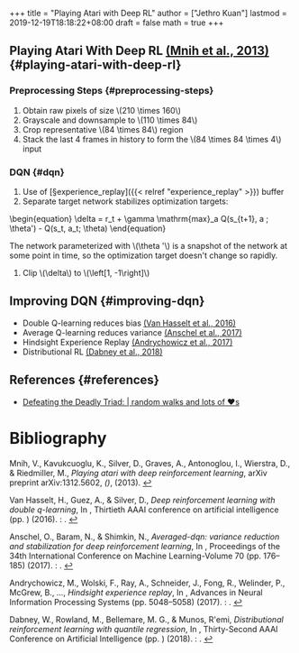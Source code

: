+++
title = "Playing Atari with Deep RL"
author = ["Jethro Kuan"]
lastmod = 2019-12-19T18:18:22+08:00
draft = false
math = true
+++

## Playing Atari With Deep RL <a id="e3433750724eb4eebeebd0d71a7608d6" href="#mnih2013playing" title="Mnih, Kavukcuoglu, Silver, Graves, Antonoglou, Wierstra \&amp; Riedmiller, Playing atari with deep reinforcement learning, {arXiv preprint arXiv:1312.5602}, v(), (2013).">(Mnih et al., 2013)</a> {#playing-atari-with-deep-rl}


### Preprocessing Steps {#preprocessing-steps}

1.  Obtain raw pixels of size \\(210 \times 160\\)
2.  Grayscale and downsample to \\(110 \times 84\\)
3.  Crop representative \\(84 \times 84\\) region
4.  Stack the last 4 frames in history to form the \\(84 \times 84 \times
       4\\) input


### DQN {#dqn}

1.  Use of [§experience\_replay]({{< relref "experience_replay" >}}) buffer
2.  Separate target network stabilizes optimization targets:

\begin{equation}
  \delta = r\_t + \gamma \mathrm{max}\_a Q(s\_{t+1}, a ; \theta') -
  Q(s\_t, a\_t; \theta)
\end{equation}

The network parameterized with \\(\theta '\\) is a snapshot of the network
at some point in time, so the optimization target doesn't change so
rapidly.

1.  Clip \\(\delta\\) to \\(\left[1, -1\right]\\)


## Improving DQN {#improving-dqn}

-   Double Q-learning reduces bias <a id="12d44fc18d38fd615bdd468a7a3a1f21" href="#van2016deep" title="Van Hasselt, Guez \&amp; Silver, Deep reinforcement learning with double q-learning, in in: {Thirtieth AAAI conference on artificial intelligence}, edited by (2016)">(Van Hasselt et al., 2016)</a>
-   Average Q-learning reduces variance <a id="ff6280fa6d28cb1f79170f6a8c88ad92" href="#anschel2017averaged" title="Anschel, Baram \&amp; Shimkin, Averaged-dqn: Variance reduction and stabilization for deep reinforcement learning, 176--185, in in: {Proceedings of the 34th International Conference on Machine Learning-Volume 70}, edited by (2017)">(Anschel et al., 2017)</a>
-   Hindsight Experience Replay <a id="ffaf2d08e446da500e82a251db070767" href="#andrychowicz2017hindsight" title="Andrychowicz, Wolski, Ray, Schneider, Fong, Welinder, McGrew, Tobin, Abbeel \&amp; Zaremba, Hindsight experience replay, 5048--5058, in in: {Advances in Neural Information Processing Systems}, edited by (2017)">(Andrychowicz et al., 2017)</a>
-   Distributional RL <a id="df0211097f3af68bb797b195f1e9d661" href="#dabney2018distributional" title="Dabney, Rowland, Bellemare \&amp; Munos, Distributional reinforcement learning with quantile regression, in in: {Thirty-Second AAAI Conference on Artificial Intelligence}, edited by (2018)">(Dabney et al., 2018)</a>


## References {#references}

-   [Defeating the Deadly Triad: | random walks and lots of ♥s](https://davidsanwald.github.io/2016/12/11/Double-DQN-interfacing-OpenAi-Gym.html)

# Bibliography
<a id="mnih2013playing"></a>Mnih, V., Kavukcuoglu, K., Silver, D., Graves, A., Antonoglou, I., Wierstra, D., & Riedmiller, M., *Playing atari with deep reinforcement learning*, arXiv preprint arXiv:1312.5602, *()*,  (2013).  [↩](#e3433750724eb4eebeebd0d71a7608d6)

<a id="van2016deep"></a>Van Hasselt, H., Guez, A., & Silver, D., *Deep reinforcement learning with double q-learning*, In , Thirtieth AAAI conference on artificial intelligence (pp. ) (2016). : . [↩](#12d44fc18d38fd615bdd468a7a3a1f21)

<a id="anschel2017averaged"></a>Anschel, O., Baram, N., & Shimkin, N., *Averaged-dqn: variance reduction and stabilization for deep reinforcement learning*, In , Proceedings of the 34th International Conference on Machine Learning-Volume 70 (pp. 176–185) (2017). : . [↩](#ff6280fa6d28cb1f79170f6a8c88ad92)

<a id="andrychowicz2017hindsight"></a>Andrychowicz, M., Wolski, F., Ray, A., Schneider, J., Fong, R., Welinder, P., McGrew, B., …, *Hindsight experience replay*, In , Advances in Neural Information Processing Systems (pp. 5048–5058) (2017). : . [↩](#ffaf2d08e446da500e82a251db070767)

<a id="dabney2018distributional"></a>Dabney, W., Rowland, M., Bellemare, M. G., & Munos, R\'emi, *Distributional reinforcement learning with quantile regression*, In , Thirty-Second AAAI Conference on Artificial Intelligence (pp. ) (2018). : . [↩](#df0211097f3af68bb797b195f1e9d661)
